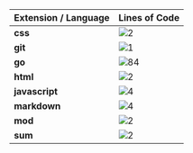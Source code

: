 
Extension / Language               | Lines of Code                                                           |
|---------------------|-----------------------------------------------------------------------|
 **css** | ![2](https://progress-bar.dev/2)|
 **git** | ![1](https://progress-bar.dev/1)|
 **go** | ![84](https://progress-bar.dev/84)|
 **html** | ![2](https://progress-bar.dev/2)|
 **javascript** | ![4](https://progress-bar.dev/4)|
 **markdown** | ![4](https://progress-bar.dev/4)|
 **mod** | ![2](https://progress-bar.dev/2)|
 **sum** | ![2](https://progress-bar.dev/2)|


